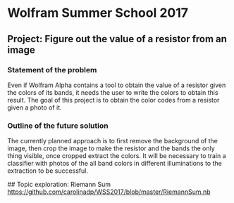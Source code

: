 # Wolfram Summer School 2017

## Project: Figure out the value of a resistor from an image

### Statement of the problem
Even if Wolfram Alpha contains a tool to obtain the value of a resistor given the colors of its bands, it needs the user to write the colors to obtain this result. The goal of this project is to obtain the color codes from a resistor given a photo of it.

### Outline of the future solution
The currently planned approach is to first remove the background of the image, then crop the image to make the resistor and the bands the only thing visible, once cropped extract the colors. It will be necessary to train a classifier with photos of the all band colors in different illuminations to the extraction to be successful.

## Topic exploration: Riemann Sum
https://github.com/carolinadp/WSS2017/blob/master/RiemannSum.nb
